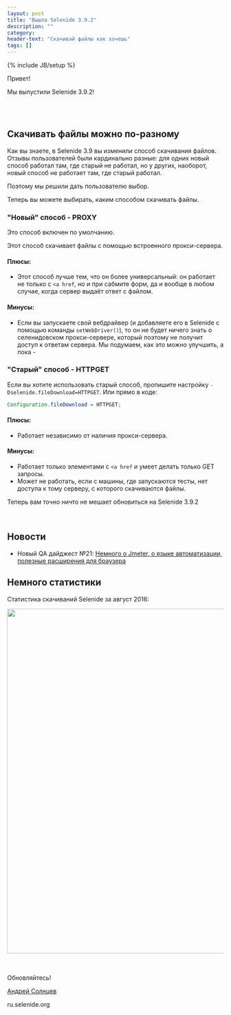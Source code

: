 ```yaml
---
layout: post
title: "Вышла Selenide 3.9.2"
description: ""
category:
header-text: "Скачивай файлы как хочешь"
tags: []
---
```

{% include JB/setup %}

Привет!

Мы выпустили Selenide 3.9.2! 

<br/>
<br/>

## Скачивать файлы можно по-разному

Как вы знаете, в Selenide 3.9 вы изменили способ скачивания файлов. 
Отзывы пользователей были кардинально разные: для одних новый способ 
работал там, где старый не работал, но у других, наоборот, новый способ 
не работает там, где старый работал.


Поэтому мы решили дать пользователю выбор. 


Теперь вы можете выбирать, каким способом скачивать файлы.


### "Новый" способ - PROXY
Это способ включен по умолчанию. 

Этот способ скачивает файлы с помощью встроенного прокси-сервера.

#### Плюсы:
* Этот способ лучше тем, что он более универсальный: он работает не только с `<a href`, но 
и при сабмите форм, да и вообще в любом случае, когда сервер выдаёт ответ с файлом.

#### Минусы:
* Если вы запускаете свой вебдрайвер (и добавляете его в Selenide с помощью команды `setWebDriver()`), 
то он не будет ничего знать о селенидовском прокси-сервере, который поэтому не получит доступ к ответам сервера.
Мы подумаем, как это можно улучшить, а пока - 

### "Старый" способ - HTTPGET
Если вы хотите использовать старый способ, пропишите настройку `-Dselenide.fileDownload=HTTPGET`.
Или прямо в коде:

```java
Configuration.fileDownload = HTTPGET;
```

#### Плюсы:
* Работает независимо от наличия прокси-сервера. 

#### Минусы:
* Работает только элементами с `<a href` и умеет делать только GET запросы.
* Может не работать, если с машины, где запускаются тесты, нет доступа к тому серверу, с которого скачиваются файлы.

Теперь вам точно ничто не мешает обновиться на Selenide 3.9.2

<br/>

## Новости 

* Новый QA дайджест №21: [Немного о Jmeter, о языке автоматизации, полезные расширения для браузера](https://dou.ua/lenta/digests/qa-digest-21/)

## Немного статистики

Статистика скачиваний Selenide за август 2016:
<center>
  <img src="{{ BASE_PATH }}/images/2016/09/selenide.downloads.png" width="800"/>
</center>

<br/>
<br/>

Обновляйтесь!

[Андрей Солнцев](http://asolntsev.github.io/)

ru.selenide.org
